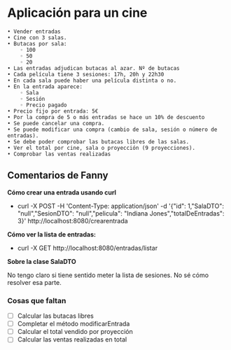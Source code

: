 # Aplicación para un cine

    • Vender entradas
    • Cine con 3 salas.
    • Butacas por sala:
        ◦ 100
        ◦ 50
        ◦ 20
    • Las entradas adjudican butacas al azar. Nº de butacas
    • Cada película tiene 3 sesiones: 17h, 20h y 22h30
    • En cada sala puede haber una película distinta o no.
    • En la entrada aparece:
        ◦ Sala
        ◦ Sesión
        ◦ Precio pagado
    • Precio fijo por entrada: 5€
    • Por la compra de 5 o más entradas se hace un 10% de descuento
    • Se puede cancelar una compra.
    • Se puede modificar una compra (cambio de sala, sesión o número de entradas).
    • Se debe poder comprobar las butacas libres de las salas.
    • Ver el total por cine, sala o proyección (9 proyecciones).
    • Comprobar las ventas realizadas
    

## Comentarios de Fanny

**Cómo crear una entrada usando curl**

- curl -X POST -H 'Content-Type: application/json' -d '{"id": 1,"SalaDTO": "null","SesionDTO": "null","pelicula": "Indiana Jones","totalDeEntradas": 3}' http://localhost:8080/crearentrada

**Cómo ver la lista de entradas:**

- curl -X GET http://localhost:8080/entradas/listar

**Sobre la clase SalaDTO**

No tengo claro si tiene sentido meter la lista de sesiones. No sé cómo resolver esa parte.

### Cosas que faltan

- [ ] Calcular las butacas libres
- [ ] Completar el método modificarEntrada
- [ ] Calcular el total vendido por proyección
- [ ] Calcular las ventas realizadas en total